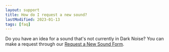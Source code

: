 ```yaml
---
layout: support
title: How do I request a new sound?
lastModified: 2023-01-13
tags: [faq]
---
```


Do you have an idea for a sound that's not currently in Dark Noise? You can make a request through our [Request a New Sound Form](https://tally.so/r/wAzPGk).